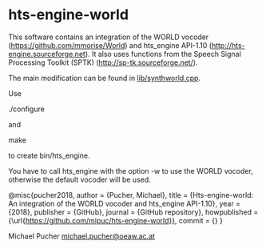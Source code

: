 # hts-engine-world

This software contains an integration of the WORLD vocoder (https://github.com/mmorise/World) and hts_engine API-1.10 (http://hts-engine.sourceforge.net). It also uses functions from the Speech Signal Processing Toolkit (SPTK) (http://sp-tk.sourceforge.net/).

The main modification can be found in [lib/synthworld.cpp](lib/synthworld.cpp).

Use

./configure

and

make

to create bin/hts_engine.

You have to call hts_engine with the option -w to use the WORLD vocoder, otherwise the default vocoder will be used.

@misc{pucher2018,
  author = {Pucher, Michael},
  title = {Hts-engine-world: An integration of the WORLD vocoder and hts_engine API-1.10},
  year = {2018},
  publisher = {GitHub},
  journal = {GitHub repository},
  howpublished = {\url{https://github.com/mipuc/hts-engine-world}},
  commit = {}
}

Michael Pucher michael.pucher@oeaw.ac.at
